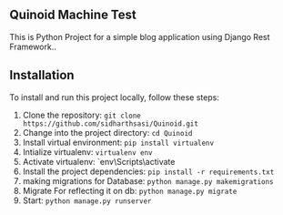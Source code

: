 ## Quinoid Machine Test

This is Python Project for a simple blog application using Django Rest Framework..


## Installation

To install and run this project locally, follow these steps:

1. Clone the repository: `git clone  https://github.com/sidharthsasi/Quinoid.git`
2. Change into the project directory: `cd Quinoid`
3. Install virtual environment: `pip install virtualenv`
4. Intialize virtualenv: `virtualenv env`
5. Activate virtualenv: `env\Scripts\activate
6. Install the project dependencies: `pip install -r requirements.txt`
7. making migrations for Database: `python manage.py makemigrations`
8. Migrate For reflecting it on db: `python manage.py migrate`
9. Start: `python manage.py runserver`